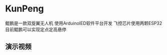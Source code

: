 # KunPeng
鲲鹏是一款双旋翼无人机 使用ArduinoIED软件平台开发  飞控芯片使用两颗ESP32  目前鲲鹏可以实现定点定高悬停

## 演示视频
<a href="https://www.bilibili.com/video/BV1bW4y1D7dw/?spm_id_from=333.999.0.0&vd_source=0521e93748b5b09affb73930c5d67d67">
</a>
